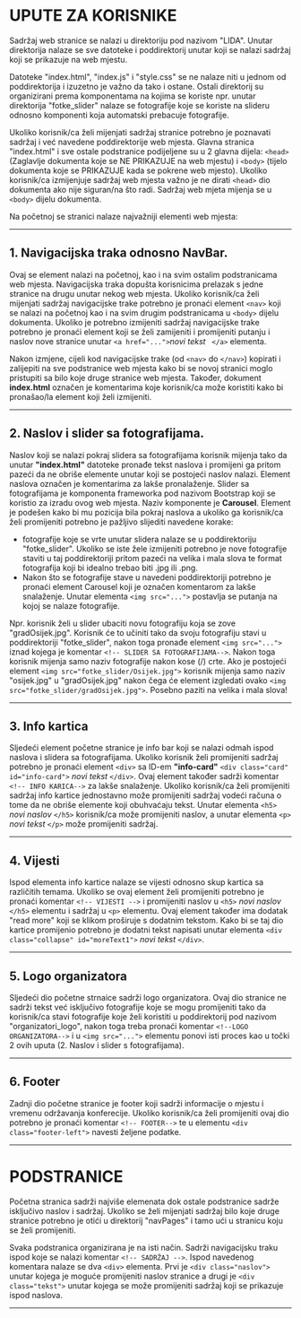 # UPUTE ZA KORISNIKE

Sadržaj web stranice se nalazi u direktoriju pod nazivom "LIDA".
Unutar direktorija nalaze se sve datoteke i poddirektorij unutar koji se nalazi sadržaj koji se prikazuje na web mjestu.

Datoteke "index.html", "index.js" i "style.css" se ne nalaze niti u jednom od poddirektorija i izuzetno je važno da tako i ostane. Ostali direktorij su organizirani prema komponentama na kojima se koriste npr. unutar direktorija "fotke_slider" nalaze se fotografije koje se koriste na slideru odnosno komponenti koja automatski prebacuje fotografije.

Ukoliko korisnik/ca želi mijenjati sadržaj stranice potrebno je poznavati sadržaj i već navedene poddirektorije web mjesta.
Glavna stranica "index.html" i sve ostale podstranice podijeljene su u 2 glavna dijela: ```<head>``` (Zaglavlje dokumenta koje se NE PRIKAZUJE na web mjestu) i ```<body>``` (tijelo dokumenta koje se PRIKAZUJE kada se pokrene web mjesto). Ukoliko korisnik/ca izmijenjuje sadržaj web mjesta važno je ne dirati ```<head>``` dio dokumenta ako nije siguran/na što radi. Sadržaj web mjeta mijenja se u ```<body>``` dijelu dokumenta.

Na početnoj se stranici nalaze najvažniji elementi web mjesta:

---

## 1. Navigacijska traka odnosno NavBar.

Ovaj se element nalazi na početnoj, kao i na svim ostalim podstranicama web mjesta. Navigacijska traka dopušta korisnicima prelazak s jedne stranice na drugu unutar nekog web mjesta. Ukoliko korisnik/ca želi mijenjati sadržaj navigacijske trake potrebno je pronaći element ```<nav>``` koji se nalazi na početnoj kao i na svim drugim podstranicama u ```<body>``` dijelu dokumenta. Ukoliko je potrebno izmijeniti sadržaj navigacijske trake potrebno je pronaći element koji se želi zamijeniti i promijeniti putanju i naslov nove stranice unutar ```<a href="...">```*novi tekst* ``` </a>``` elementa.

Nakon izmjene, cijeli kod navigacijske trake (od ```<nav>``` do ```</nav>```) kopirati i zalijepiti na sve podstranice web mjesta kako bi se novoj stranici moglo pristupiti sa bilo koje druge stranice web mjesta. Također, dokument **index.html** označen je komentarima koje korisnik/ca može koristiti kako bi pronašao/la element koji želi izmijeniti.

---

## 2. Naslov i slider sa fotografijama.

Naslov koji se nalazi pokraj slidera sa fotografijama korisnik mijenja tako da unutar **"index.html"** datoteke pronađe tekst naslova i promijeni ga pritom pazeći da ne obriše elemente unutar koji se postojeći naslov nalazi. Element naslova označen je komentarima za lakše pronalaženje.
Slider sa fotografijama je komponenta frameworka pod nazivom Bootstrap koji se koristio za izradu ovog web mjesta. Naziv komponente je **Carousel**. Element je podešen kako bi mu pozicija bila pokraj naslova a ukoliko ga korisnik/ca želi promijeniti potrebno je pažljivo slijediti navedene korake: 
* fotografije koje se vrte unutar slidera nalaze se u poddirektoriju "fotke_slider". Ukoliko se iste žele izmijeniti potrebno je nove fotografije staviti u taj poddirektoriji pritom pazeći na velika i mala slova te format fotografija koji bi idealno trebao biti .jpg ili .png. 
* Nakon što se fotografije stave u navedeni poddirektoriji potrebno je pronaći element Carousel koji je označen komentarom za lakše snalaženje. Unutar elementa ```<img src="...">``` postavlja se putanja na kojoj se nalaze fotografije.

Npr. korisnik želi u slider ubaciti novu fotografiju koja se zove "gradOsijek.jpg". Korisnik će to učiniti tako da svoju fotografiju stavi u poddirektoriji "fotke_slider", nakon toga pronađe element ```<img src="...">``` iznad kojega je komentar ```<!-- SLIDER SA FOTOGRAFIJAMA-->```. Nakon toga korisnik mijenja samo naziv fotografije nakon kose (/) crte. Ako je postojeći element ```<img src="fotke_slider/Osijek.jpg">``` korisnik mijenja samo naziv "osijek.jpg" u "gradOsijek.jpg" nakon čega će element izgledati ovako ```<img src="fotke_slider/gradOsijek.jpg">```. Posebno paziti na velika i mala slova!

---

## 3. Info kartica

Sljedeći element početne stranice je info bar koji se nalazi odmah ispod naslova i slidera sa fotografijama.
Ukoliko korisnik želi promijeniti sadržaj potrebno je pronaći element ```<div>``` sa ID-em **"info-card"** ```<div class="card" id="info-card">``` *novi tekst* ```</div>```. Ovaj element također sadrži komentar   ```<!-- INFO KARICA-->``` za lakše snalaženje. Ukoliko korisnik/ca želi promijeniti sadržaj info kartice jednostavno može promijeniti sadržaj vodeći računa o tome da ne obriše elemente koji obuhvaćaju tekst. Unutar elementa ```<h5>``` *novi naslov* ```</h5>``` korisnik/ca može promijeniti naslov, a unutar elementa ```<p>``` *novi tekst* ```</p>``` može promijeniti sadržaj.

---

## 4. Vijesti

Ispod elementa info kartice nalaze se vijesti odnosno skup kartica sa različitih temama. Ukoliko se ovaj element želi promijeniti potrebno je pronaći komentar  ```<!-- VIJESTI -->``` i promijeniti naslov u ```<h5>``` *novi naslov* ```</h5>``` elementu i sadržaj u ```<p>``` elementu. Ovaj element također ima dodatak "read more" koji se klikom proširuje s dodatnim tekstom. Kako bi se taj dio kartice promijenio potrebno je dodatni tekst napisati unutar elementa ```<div class="collapse" id="moreText1">``` *novi tekst* ```</div>```.

---

## 5. Logo organizatora

Sljedeći dio početne strnaice sadrži logo organizatora. Ovaj dio stranice ne sadrži tekst već isključivo fotografije koje se mogu promijeniti tako da korisnik/ca stavi fotografije koje želi koristiti u poddirektorij pod nazivom "organizatori_logo", nakon toga treba pronaći komentar ```<!--LOGO ORGANIZATORA-->``` i u ```<img src="...">``` elementu ponovi isti proces kao u točki 2 ovih uputa (2. Naslov i slider s fotografijama).

---

## 6. Footer

Zadnji dio početne stranice je footer koji sadrži informacije o mjestu i vremenu održavanja konferecije. Ukoliko korisnik/ca želi promijeniti ovaj dio potrebno je pronaći komentar ```<!-- FOOTER-->```
te u elementu  ```<div class="footer-left">``` navesti željene podatke.

---


# PODSTRANICE

Početna stranica sadrži najviše elemenata dok ostale podstranice sadrže isključivo naslov i sadržaj. Ukoliko se želi mijenjati sadržaj bilo koje druge stranice potrebno je otići u direktorij "navPages" i tamo ući u stranicu koju se želi promijeniti. 

Svaka podstranica organizirana je na isti način. Sadrži navigacijsku traku ispod koje se nalazi komentar ```<!-- SADRŽAJ -->```. Ispod navedenog komentara nalaze se dva ```<div>``` elementa. Prvi je  ```<div class="naslov">``` unutar kojega je moguće promijeniti naslov stranice a drugi je ```<div class="tekst">``` unutar kojega se može promijeniti sadržaj koji se prikazuje ispod naslova.
 
---

